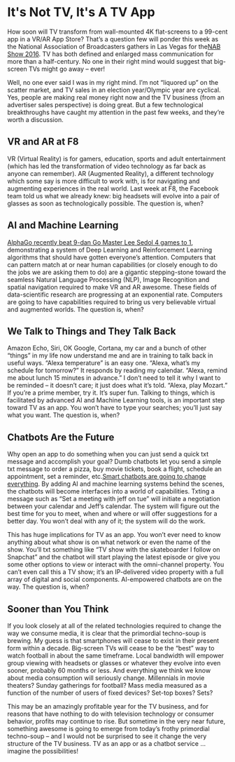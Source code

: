 # It's Not TV, It's A TV App

How soon will TV transform from wall-mounted 4K flat-screens to a 99-cent app in a VR/AR App Store? That’s a question few will ponder this week as the National Association of Broadcasters gathers in Las Vegas for the[NAB Show 2016](http://www.shellypalmer.com/events/nab/). TV has both defined and enlarged mass communication for more than a half-century. No one in their right mind would suggest that big-screen TVs might go away – ever!

Well, no one ever said I was in my right mind. I’m not “liquored up” on the scatter market, and TV sales in an election year/Olympic year are cyclical. Yes, people are making real money right now and the TV business \(from an advertiser sales perspective\) is doing great. But a few technological breakthroughs have caught my attention in the past few weeks, and they’re worth a discussion.

## VR and AR at F8

VR \(Virtual Reality\) is for gamers, education, sports and adult entertainment \(which has led the transformation of video technology as far back as anyone can remember\). AR \(Augmented Reality\), a different technology which some say is more difficult to work with, is for navigating and augmenting experiences in the real world. Last week at F8, the Facebook team told us what we already knew: big headsets will evolve into a pair of glasses as soon as technologically possible. The question is, when?

## AI and Machine Learning

[AlphaGo recently beat 9-dan Go Master Lee Sedol 4 games to 1](http://www.shellypalmer.com/2016/03/alphago-vs-not-fair-fight/), demonstrating a system of Deep Learning and Reinforcement Learning algorithms that should have gotten everyone’s attention. Computers that can pattern match at or near human capabilities \(or closely enough to do the jobs we are asking them to do\) are a gigantic stepping-stone toward the seamless Natural Language Processing \(NLP\), Image Recognition and spatial navigation required to make VR and AR awesome. These fields of data-scientific research are progressing at an exponential rate. Computers are going to have capabilities required to bring us very believable virtual and augmented worlds. The question is, when?

## We Talk to Things and They Talk Back

Amazon Echo, Siri, OK Google, Cortana, my car and a bunch of other “things” in my life now understand me and are in training to talk back in useful ways. “Alexa temperature” is an easy one. “Alexa, what’s my schedule for tomorrow?” It responds by reading my calendar. “Alexa, remind me about lunch 15 minutes in advance.” I don’t need to tell it why I want to be reminded – it doesn’t care; it just does what it’s told. “Alexa, play Mozart.” If you’re a prime member, try it. It’s super fun. Talking to things, which is facilitated by advanced AI and Machine Learning tools, is an important step toward TV as an app. You won’t have to type your searches; you’ll just say what you want. The question is, when?

## Chatbots Are the Future

Why open an app to do something when you can just send a quick txt message and accomplish your goal? Dumb chatbots let you send a simple txt message to order a pizza, buy movie tickets, book a flight, schedule an appointment, set a reminder, etc.[Smart chatbots are going to change everything](http://www.shellypalmer.com/2016/03/tay-microsofts-chatbot-really-bad-naughty-robot/). By adding AI and machine learning systems behind the scenes, the chatbots will become interfaces into a world of capabilities. Txting a message such as “Set a meeting with jeff on tue” will initiate a negotiation between your calendar and Jeff’s calendar. The system will figure out the best time for you to meet, when and where or will offer suggestions for a better day. You won’t deal with any of it; the system will do the work.

This has huge implications for TV as an app. You won’t ever need to know anything about what show is on what network or even the name of the show. You’ll txt something like “TV show with the skateboarder I follow on Snapchat” and the chatbot will start playing the latest episode or give you some other options to view or interact with the omni-channel property. You can’t even call this a TV show; it’s an IP-delivered video property with a full array of digital and social components. AI-empowered chatbots are on the way. The question is, when?

## Sooner than You Think

If you look closely at all of the related technologies required to change the way we consume media, it is clear that the primordial techno-soup is brewing. My guess is that smartphones will cease to exist in their present form within a decade. Big-screen TVs will cease to be the “best” way to watch football in about the same timeframe. Local bandwidth will empower group viewing with headsets or glasses or whatever they evolve into even sooner, probably 60 months or less. And everything we think we know about media consumption will seriously change. Millennials in movie theaters? Sunday gatherings for football? Mass media measured as a function of the number of users of fixed devices? Set-top boxes? Sets?

This may be an amazingly profitable year for the TV business, and for reasons that have nothing to do with television technology or consumer behavior, profits may continue to rise. But sometime in the very near future, something awesome is going to emerge from today’s frothy primordial techno-soup – and I would not be surprised to see it change the very structure of the TV business. TV as an app or as a chatbot service … imagine the possibilities!



